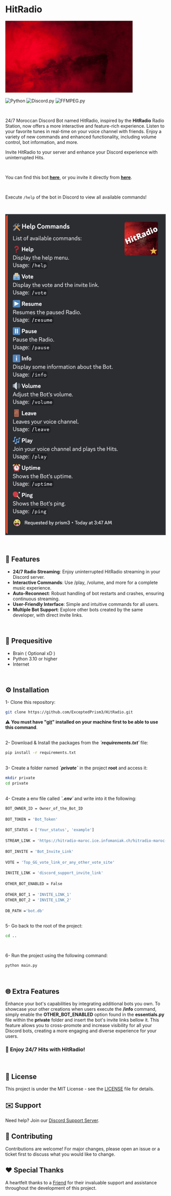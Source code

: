# HitRadio

![Banner](previews/HitRadio.gif)


![Python](https://img.shields.io/badge/Python-3.10-purple.svg)
![Discord.py](https://img.shields.io/badge/discord.py-v2.3.2-blue.svg)
![FFMPEG.py](https://img.shields.io/badge/ffmpeg-v1.4-green.svg)

<br>

24/7 Moroccan Discord Bot named HitRadio, inspired by the **HitRadio** Radio Station, now offers a more interactive and feature-rich experience. Listen to your favorite tunes in real-time on your voice channel with friends. Enjoy a variety of new commands and enhanced functionality, including volume control, bot information, and more.

Invite HitRadio to your server and enhance your Discord experience with uninterrupted Hits.

<br>

You can find this bot <a href="https://top.gg/bot/1086030727650476153"><b>here</b></a>, or you invite it directly from <a href="https://discord.com/api/oauth2/authorize?client_id=1086030727650476153&permissions=277062450240&scope=bot%20applications.commands"><b>here</b></a>.

<br>

Execute `/help` of the bot in Discord to view all available commands!

<br>

<p align="center">
<img src="previews/help_cmds.png" alt="Supposably to be an image of Help Commands">
</p>

<br>

## 🌟 Features

- **24/7 Radio Streaming**: Enjoy uninterrupted HitRadio streaming in your Discord server.
- **Interactive Commands**: Use /play, /volume, and more for a complete music experience.
- **Auto-Reconnect**: Robust handling of bot restarts and crashes, ensuring continuous streaming.
- **User-Friendly Interface**: Simple and intuitive commands for all users.
- **Multiple Bot Support**: Explore other bots created by the same developer, with direct invite links.

<br>

## 🚀 Prequesitive
- Brain ( Optional xD )
- Python 3.10 or higher
- Internet

<br>

## ⚙️ Installation

1- Clone this repository:
```bash
git clone https://github.com/ExceptedPrism3/HitRadio.git
```

⚠️ **You must have "<a href="https://www.git-scm.com">git</a>" installed on your machine first to be able to use this command**.

<br>
2- Download & Install the packages from the <i><b>`requirements.txt´</b></i> file:

```bash
pip install -r requirements.txt
```

<br>
3- Create a folder named <i><b>`private`</b></i> in the project <b>root</b> and access it:

```bash
mkdir private
cd private
```

<br>
4- Create a env file called <i><b>`.env´</b></i> and write into it the following:

```bash
BOT_OWNER_ID = Owner_of_the_Bot_ID

BOT_TOKEN = 'Bot_Token'

BOT_STATUS = ['Your_status', 'example']

STREAM_LINK = 'https://hitradio-maroc.ice.infomaniak.ch/hitradio-maroc-128.mp3'

BOT_INVITE = 'Bot_Invite_Link'

VOTE = 'Top_GG_vote_link_or_any_other_vote_site'

INVITE_LINK = 'discord_support_invite_link'

OTHER_BOT_ENABLED = False

OTHER_BOT_1 = 'INVITE_LINK_1'
OTHER_BOT_2 = 'INVITE_LINK_2'

DB_PATH ='bot.db'
```

<br>
5- Go back to the root of the project:

```bash
cd ..
```

<br>

6- Run the project using the following command:
```bash
python main.py
```

<br>

## 🌐 Extra Features
Enhance your bot's capabilities by integrating additional bots you own. To showcase your other creations when users
execute the <b>/info</b> command, simply enable the <b>OTHER_BOT_ENABLED</b> option found in the <b>essentials.py</b>
file within the <b>private</b> folder and insert the bot's invite links bellow it. This feature allows you to
cross-promote and increase visibility for all your Discord bots, creating a more engaging and diverse experience for your users.

### 🎉 **Enjoy 24/7 Hits with HitRadio!**
<br>

## 📄 License

This project is under the MIT License - see the [LICENSE](LICENSE) file for details.

## ✉️ Support

Need help? Join our [Discord Support Server](https://discord.com/invite/MfR5mcpVfX).
<br>

## 🤝 Contributing
Contributions are welcome! For major changes, please open an issue or a ticket first to discuss what you would like to change.
<br>

## ❤️ Special Thanks
A heartfelt thanks to a [Friend](https://github.com/redmoogle) for their invaluable support and assistance throughout the development of this project.
